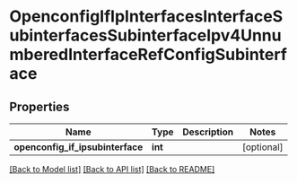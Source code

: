 # OpenconfigIfIpInterfacesInterfaceSubinterfacesSubinterfaceIpv4UnnumberedInterfaceRefConfigSubinterface

## Properties
Name | Type | Description | Notes
------------ | ------------- | ------------- | -------------
**openconfig_if_ipsubinterface** | **int** |  | [optional] 

[[Back to Model list]](../README.md#documentation-for-models) [[Back to API list]](../README.md#documentation-for-api-endpoints) [[Back to README]](../README.md)



